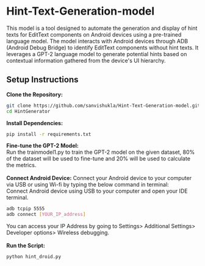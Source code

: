 # Hint-Text-Generation-model
This model is a tool designed to automate the generation and display of hint texts for EditText components on Android devices using a pre-trained language model. The model interacts with Android devices through ADB (Android Debug Bridge) to identify EditText components without hint texts. It leverages a GPT-2 language model to generate potential hints based on contextual information gathered from the device's UI hierarchy. 
## Setup Instructions
**Clone the Repository:**
   ```bash
   git clone https://github.com/sanvishukla/Hint-Text-Generation-model.git
   cd HintGenerator
```
**Install Dependencies:**
```bash
pip install -r requirements.txt
```
**Fine-tune the GPT-2 Model:**
<br> Run the trainmodel1.py to train the GPT-2 model on the given dataset, 80% of the dataset will be used to fine-tune and 20% will be used to calculate the metrics.<br><br>
**Connect Android Device:**
Connect your Android device to your computer via USB or using Wi-fi by typing the below command in terminal: <br>
Connect Android device using USB to your computer and open your IDE terminal.
   ```bash
adb tcpip 5555
adb connect [YOUR_IP_address]
   ```
You can access your IP Address by going to Settings> Additional Settings> Developer options> Wireless debugging.
<br><br>
**Run the Script:**
   ```bash
python hint_droid.py
   ```

